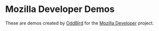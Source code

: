 # Mozilla Developer Demos

These are demos created by [OddBird](https://oddbird.net)
for the [Mozilla Developer](https://youtube.com/MozillaDeveloper) project.
